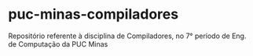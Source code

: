 # puc-minas-compiladores
Repositório referente à disciplina de Compiladores, no 7° período de Eng. de Computação da PUC Minas
